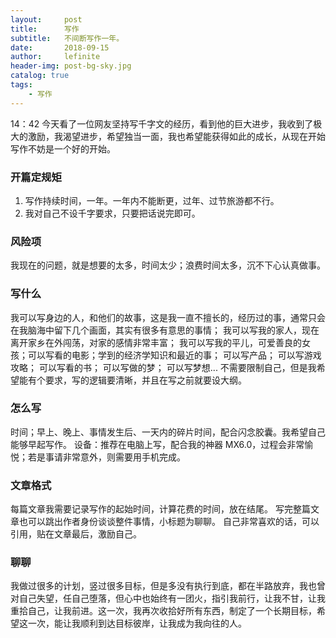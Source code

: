 ```yaml
---
layout:     post
title:      写作
subtitle:   不间断写作一年。
date:       2018-09-15
author:     lefinite
header-img: post-bg-sky.jpg
catalog: true
tags:
    - 写作
---
```

14：42
今天看了一位网友坚持写千字文的经历，看到他的巨大进步，我收到了极大的激励，我渴望进步，希望独当一面，我也希望能获得如此的成长，从现在开始写作不妨是一个好的开始。

### 开篇定规矩
1. 写作持续时间，一年。一年内不能断更，过年、过节旅游都不行。
2. 我对自己不设千字要求，只要把话说完即可。

### 风险项
我现在的问题，就是想要的太多，时间太少；浪费时间太多，沉不下心认真做事。

### 写什么
我可以写身边的人，和他们的故事，这是我一直不擅长的，经历过的事，通常只会在我脑海中留下几个画面，其实有很多有意思的事情；
我可以写我的家人，现在离开家乡在外闯荡，对家的感情非常丰富；
我可以写我的平儿，可爱善良的女孩；可以写看的电影；学到的经济学知识和最近的事；
可以写产品；
可以写游戏攻略；
可以写看的书；
可以写做的梦；
可以写梦想...
不需要限制自己，但是我希望能有个要求，写的逻辑要清晰，并且在写之前就要设大纲。

### 怎么写
时间；早上、晚上、事情发生后、一天内的碎片时间，配合闪念胶囊。我希望自己能够早起写作。
设备：推荐在电脑上写，配合我的神器 MX6.0，过程会非常愉悦；若是事请非常意外，则需要用手机完成。

### 文章格式
每篇文章我需要记录写作的起始时间，计算花费的时间，放在结尾。
写完整篇文章也可以跳出作者身份谈谈整件事情，小标题为聊聊。
自己非常喜欢的话，可以引用，贴在文章最后，激励自己。

### 聊聊
我做过很多的计划，竖过很多目标，但是多没有执行到底，都在半路放弃，我也曾对自己失望，任自己堕落，但心中也始终有一团火，指引我前行，让我不甘，让我重拾自己，让我前进。这一次，我再次收拾好所有东西，制定了一个长期目标，希望这一次，能让我顺利到达目标彼岸，让我成为我向往的人。
